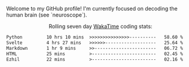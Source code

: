 <p>Welcome to my GitHub profile! I'm currently focused on decoding the human brain (see `neuroscope`).</p>
  
<p align="center">Rolling seven day <a href='https://wakatime.com/'> WakaTime</a> coding stats:</p>
<!--START_SECTION:waka-->

```txt
Python         10 hrs 10 mins  >>>>>>>>>>>>>>>----------   58.60 %
Svelte         4 hrs 27 mins   >>>>>>-------------------   25.64 %
Markdown       1 hr 9 mins     >>-----------------------   06.72 %
HTML           25 mins         >------------------------   02.45 %
Ezhil          22 mins         >------------------------   02.16 %
```

<!--END_SECTION:waka-->
